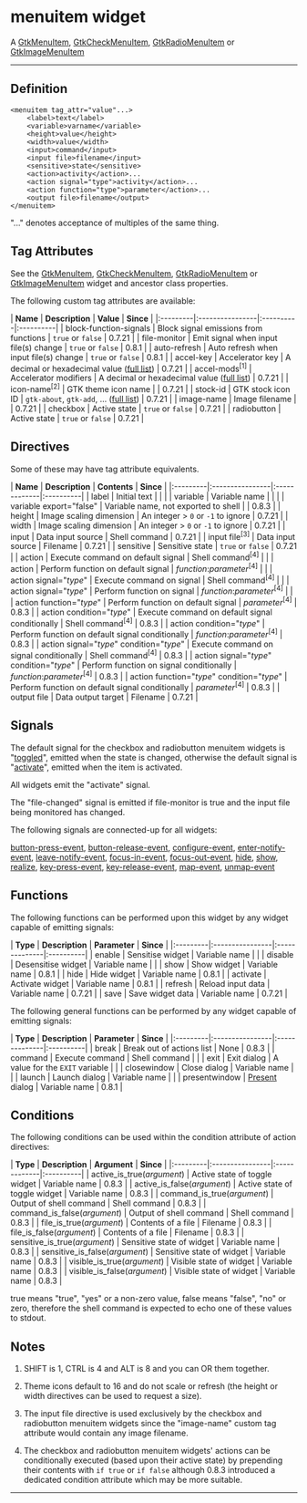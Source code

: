 # menuitem widget #

A [GtkMenuItem](http://developer.gnome.org/gtk2/2.24/GtkMenuItem.html), [GtkCheckMenuItem](http://developer.gnome.org/gtk2/2.24/gtk2-gtkcheckmenuitem.html#GtkCheckMenuItem), [GtkRadioMenuItem](http://developer.gnome.org/gtk2/2.24/GtkRadioMenuItem.html) or [GtkImageMenuItem](http://developer.gnome.org/gtk2/2.24/GtkImageMenuItem.html)


---


## Definition ##

```
<menuitem tag_attr="value"...>
	<label>text</label>
	<variable>varname</variable>
	<height>value</height>
	<width>value</width>
	<input>command</input>
	<input file>filename</input>
	<sensitive>state</sensitive>
	<action>activity</action>...
	<action signal="type">activity</action>...
	<action function="type">parameter</action>...
	<output file>filename</output>
</menuitem>
```

"..." denotes acceptance of multiples of the same thing.

## Tag Attributes ##

See the [GtkMenuItem](http://developer.gnome.org/gtk2/2.24/GtkMenuItem.html#GtkMenuItem.object-hierarchy), [GtkCheckMenuItem](http://developer.gnome.org/gtk2/2.24/gtk2-gtkcheckmenuitem.html#gtk-gtkcheckmenuitem.object-hierarchy), [GtkRadioMenuItem](http://developer.gnome.org/gtk2/2.24/GtkRadioMenuItem.html#GtkRadioMenuItem.object-hierarchy) or [GtkImageMenuItem](http://developer.gnome.org/gtk2/2.24/GtkImageMenuItem.html#GtkImageMenuItem.object-hierarchy) widget and ancestor class properties.

The following custom tag attributes are available:

<a href='Hidden comment: ExportTableStart'></a>
| **Name** | **Description** | **Value** | **Since** |
|:---------|:----------------|:----------|:----------|
| block-function-signals | Block signal emissions from functions | `true` or `false` | 0.7.21    |
| file-monitor | Emit signal when input file(s) change | `true` or `false` | 0.8.1     |
| auto-refresh | Auto refresh when input file(s) change | `true` or `false` | 0.8.1     |
| accel-key | Accelerator key | A decimal or hexadecimal value ([full list](http://git.gnome.org/browse/gtk+/plain/gdk/gdkkeysyms.h)) | 0.7.21    |
| accel-mods<sup>[1]</sup> | Accelerator modifiers | A decimal or hexadecimal value ([full list](http://git.gnome.org/browse/gtk+/plain/gdk/gdktypes.h)) | 0.7.21    |
| icon-name<sup>[2]</sup> | GTK theme icon name |           | 0.7.21    |
| stock-id | GTK stock icon ID | `gtk-about`, `gtk-add`, ... ([full list](http://developer.gnome.org/gtk2/2.24/gtk2-Stock-Items.html#GTK-STOCK-ABOUT:CAPS)) | 0.7.21    |
| image-name | Image filename  |           | 0.7.21    |
| checkbox | Active state    | `true` or `false` | 0.7.21    |
| radiobutton | Active state    | `true` or `false` | 0.7.21    |
<a href='Hidden comment: ExportTableEnd'></a>

## Directives ##

Some of these may have tag attribute equivalents.

<a href='Hidden comment: ExportTableStart'></a>
| **Name** | **Description** | **Contents** | **Since** |
|:---------|:----------------|:-------------|:----------|
| label    | Initial text    |              |           |
| variable | Variable name   |              |           |
| variable export="false" | Variable name, not exported to shell |              | 0.8.3     |
| height   | Image scaling dimension | An integer > `0` or `-1` to ignore | 0.7.21    |
| width    | Image scaling dimension | An integer > `0` or `-1` to ignore | 0.7.21    |
| input    | Data input source | Shell command | 0.7.21    |
| input file<sup>[3]</sup> | Data input source | Filename     | 0.7.21    |
| sensitive | Sensitive state | `true` or `false` | 0.7.21    |
| action   | Execute command on default signal | Shell command<sup>[4]</sup> |           |
| action   | Perform function on default signal | _function_:_parameter_<sup>[4]</sup> |           |
| action signal="_type_" | Execute command on signal | Shell command<sup>[4]</sup> |           |
| action signal="_type_" | Perform function on signal | _function_:_parameter_<sup>[4]</sup> |           |
| action function="_type_" | Perform function on default signal | _parameter_<sup>[4]</sup> | 0.8.3     |
| action condition="_type_" | Execute command on default signal conditionally | Shell command<sup>[4]</sup> | 0.8.3     |
| action condition="_type_" | Perform function on default signal conditionally | _function_:_parameter_<sup>[4]</sup> | 0.8.3     |
| action signal="_type_" condition="_type_" | Execute command on signal conditionally | Shell command<sup>[4]</sup> | 0.8.3     |
| action signal="_type_" condition="_type_" | Perform function on signal conditionally | _function_:_parameter_<sup>[4]</sup> | 0.8.3     |
| action function="_type_" condition="_type_" | Perform function on default signal conditionally | _parameter_<sup>[4]</sup> | 0.8.3     |
| output file | Data output target | Filename     | 0.7.21    |
<a href='Hidden comment: ExportTableEnd'></a>

## Signals ##

The default signal for the checkbox and radiobutton menuitem widgets is "[toggled](http://developer.gnome.org/gtk2/2.24/gtk2-gtkcheckmenuitem.html#GtkCheckMenuItem-toggled)", emitted when the state is changed, otherwise the default signal is "[activate](http://developer.gnome.org/gtk2/2.24/GtkMenuItem.html#GtkMenuItem-activate)", emitted when the item is activated.

All widgets emit the "activate" signal.

The "file-changed" signal is emitted if file-monitor is true and the input file being monitored has changed.

The following signals are connected-up for all widgets:

[button-press-event](http://developer.gnome.org/gtk2/2.24/GtkWidget.html#GtkWidget-button-press-event), [button-release-event](http://developer.gnome.org/gtk2/2.24/GtkWidget.html#GtkWidget-button-release-event), [configure-event](http://developer.gnome.org/gtk2/2.24/GtkWidget.html#GtkWidget-configure-event), [enter-notify-event](http://developer.gnome.org/gtk2/2.24/GtkWidget.html#GtkWidget-enter-notify-event), [leave-notify-event](http://developer.gnome.org/gtk2/2.24/GtkWidget.html#GtkWidget-leave-notify-event), [focus-in-event](http://developer.gnome.org/gtk2/2.24/GtkWidget.html#GtkWidget-focus-in-event), [focus-out-event](http://developer.gnome.org/gtk2/2.24/GtkWidget.html#GtkWidget-focus-out-event), [hide](http://developer.gnome.org/gtk2/2.24/GtkWidget.html#GtkWidget-hide), [show](http://developer.gnome.org/gtk2/2.24/GtkWidget.html#GtkWidget-show), [realize](http://developer.gnome.org/gtk2/2.24/GtkWidget.html#GtkWidget-realize), [key-press-event](http://developer.gnome.org/gtk2/2.24/GtkWidget.html#GtkWidget-key-press-event), [key-release-event](http://developer.gnome.org/gtk2/2.24/GtkWidget.html#GtkWidget-key-release-event), [map-event](http://developer.gnome.org/gtk2/2.24/GtkWidget.html#GtkWidget-map-event), [unmap-event](http://developer.gnome.org/gtk2/2.24/GtkWidget.html#GtkWidget-unmap-event)

## Functions ##

The following functions can be performed upon this widget by any widget capable of emitting signals:

<a href='Hidden comment: ExportTableStart'></a>
| **Type** | **Description** | **Parameter** | **Since** |
|:---------|:----------------|:--------------|:----------|
| enable   | Sensitise widget | Variable name |           |
| disable  | Desensitise widget | Variable name |           |
| show     | Show widget     | Variable name | 0.8.1     |
| hide     | Hide widget     | Variable name | 0.8.1     |
| activate | Activate widget | Variable name | 0.8.1     |
| refresh  | Reload input data | Variable name | 0.7.21    |
| save     | Save widget data | Variable name | 0.7.21    |
<a href='Hidden comment: ExportTableEnd'></a>

The following general functions can be performed by any widget capable of emitting signals:

<a href='Hidden comment: ExportTableStart'></a>
| **Type** | **Description** | **Parameter** | **Since** |
|:---------|:----------------|:--------------|:----------|
| break    | Break out of actions list | None          | 0.8.3     |
| command  | Execute command | Shell command |           |
| exit     | Exit dialog     | A value for the `EXIT` variable |           |
| closewindow | Close dialog    | Variable name |           |
| launch   | Launch dialog   | Variable name |           |
| presentwindow | [Present](http://developer.gnome.org/gtk2/2.24/GtkWindow.html#gtk-window-present) dialog | Variable name | 0.8.1     |
<a href='Hidden comment: ExportTableEnd'></a>

## Conditions ##

The following conditions can be used within the condition attribute of action directives:

<a href='Hidden comment: ExportTableStart'></a>
| **Type** | **Description** | **Argument** | **Since** |
|:---------|:----------------|:-------------|:----------|
| active\_is\_true(_argument_) | Active state of toggle widget | Variable name | 0.8.3     |
| active\_is\_false(_argument_) | Active state of toggle widget | Variable name | 0.8.3     |
| command\_is\_true(_argument_) | Output of shell command | Shell command | 0.8.3     |
| command\_is\_false(_argument_) | Output of shell command | Shell command | 0.8.3     |
| file\_is\_true(_argument_) | Contents of a file | Filename     | 0.8.3     |
| file\_is\_false(_argument_) | Contents of a file | Filename     | 0.8.3     |
| sensitive\_is\_true(_argument_) | Sensitive state of widget | Variable name | 0.8.3     |
| sensitive\_is\_false(_argument_) | Sensitive state of widget | Variable name | 0.8.3     |
| visible\_is\_true(_argument_) | Visible state of widget | Variable name | 0.8.3     |
| visible\_is\_false(_argument_) | Visible state of widget | Variable name | 0.8.3     |
<a href='Hidden comment: ExportTableEnd'></a>

true means "true", "yes" or a non-zero value, false means "false", "no" or zero, therefore the shell command is expected to echo one of these values to stdout.

## Notes ##

1. SHIFT is 1, CTRL is 4 and ALT is 8 and you can OR them together.

2. Theme icons default to 16 and do not scale or refresh (the height or width directives can be used to request a size).

3. The input file directive is used exclusively by the checkbox and radiobutton menuitem widgets since the "image-name" custom tag attribute would contain any image filename.

4. The checkbox and radiobutton menuitem widgets' actions can be conditionally executed (based upon their active state) by prepending their contents with `if true` or `if false` although 0.8.3 introduced a dedicated condition attribute which may be more suitable.


---
